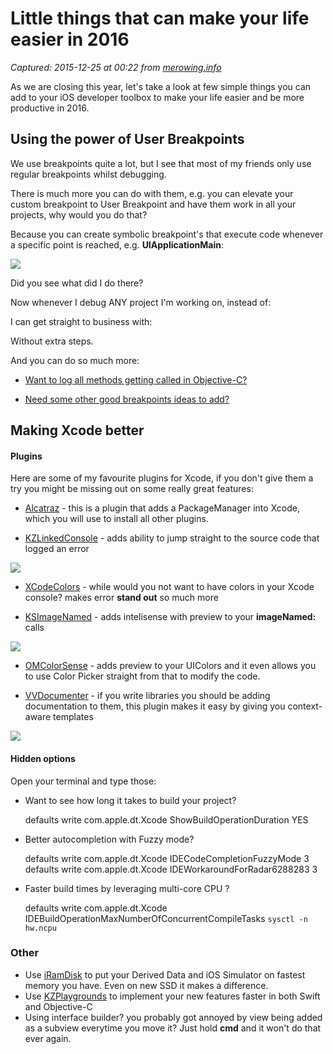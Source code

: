 # Little things that can make your life easier in 2016

_Captured: 2015-12-25 at 00:22 from [merowing.info](http://merowing.info/2015/12/little-things-that-can-make-your-life-easier-in-2016/)_

As we are closing this year, let's take a look at few simple things you can add to your iOS developer toolbox to make your life easier and be more productive in 2016.

## Using the power of User Breakpoints

We use breakpoints quite a lot, but I see that most of my friends only use regular breakpoints whilst debugging.

There is much more you can do with them, e.g. you can elevate your custom breakpoint to User Breakpoint and have them work in all your projects, why would you do that?

Because you can create symbolic breakpoint's that execute code whenever a specific point is reached, e.g. **UIApplicationMain**:

![](http://merowing.info/2015/12/symbols.png)

Did you see what did I do there?

Now whenever I debug ANY project I'm working on, instead of:

I can get straight to business with:

Without extra steps.

And you can do so much more:

  * [Want to log all methods getting called in Objective-C?](https://gist.github.com/krzysztofzablocki/4396302)

  * [Need some other good breakpoints ideas to add?](https://gist.github.com/Ashton-W/5c1ede17f8cec1f8b529)

## Making Xcode better

#### Plugins

Here are some of my favourite plugins for Xcode, if you don't give them a try you might be missing out on some really great features:

  * [Alcatraz](http://alcatraz.io) \- this is a plugin that adds a PackageManager into Xcode, which you will use to install all other plugins.

  * [KZLinkedConsole](https://github.com/krzysztofzablocki/KZLinkedConsole) \- adds ability to jump straight to the source code that logged an error 

![](https://github.com/krzysztofzablocki/KZLinkedConsole/raw/master/logs.gif?raw=true)

  * [XCodeColors](https://github.com/robbiehanson/XcodeColors) \- while would you not want to have colors in your Xcode console? makes error **stand out** so much more

  * [KSImageNamed](https://github.com/ksuther/KSImageNamed-Xcode) \- adds intelisense with preview to your **imageNamed:** calls

![](https://camo.githubusercontent.com/c354bf04524df86daeabe7a6d2b9926fac790f85/68747470733a2f2f7261772e6769746875622e636f6d2f6b7375746865722f4b53496d6167654e616d65642d58636f64652f6d61737465722f73637265656e73686f742e676966)

  * [OMColorSense](https://github.com/omz/ColorSense-for-Xcode) \- adds preview to your UIColors and it even allows you to use Color Picker straight from that to modify the code.

  * [VVDocumenter](https://github.com/onevcat/VVDocumenter-Xcode) \- if you write libraries you should be adding documentation to them, this plugin makes it easy by giving you context-aware templates

![](https://camo.githubusercontent.com/ca5518c9872e15b8a95b9d8c5f44bc331977d710/68747470733a2f2f7261772e6769746875622e636f6d2f6f6e65766361742f5656446f63756d656e7465722d58636f64652f6d61737465722f53637265656e53686f742e676966)

#### Hidden options

Open your terminal and type those:

  * Want to see how long it takes to build your project?
    
    
    defaults write com.apple.dt.Xcode ShowBuildOperationDuration YES
    

  * Better autocompletion with Fuzzy mode?
    
    
    defaults write com.apple.dt.Xcode IDECodeCompletionFuzzyMode 3
    defaults write com.apple.dt.Xcode IDEWorkaroundForRadar6288283 3
    

  * Faster build times by leveraging multi-core CPU ?
    
    
    defaults write com.apple.dt.Xcode IDEBuildOperationMaxNumberOfConcurrentCompileTasks `sysctl -n hw.ncpu`
    

### Other

  * Use [iRamDisk](https://itunes.apple.com/us/app/iramdisk/id492615400?mt=12) to put your Derived Data and iOS Simulator on fastest memory you have. Even on new SSD it makes a difference.
  * Use [KZPlaygrounds](https://github.com/krzysztofzablocki/KZPlayground) to implement your new features faster in both Swift and Objective-C
  * Using interface builder? you probably got annoyed by view being added as a subview everytime you move it? Just hold **cmd** and it won't do that ever again.
